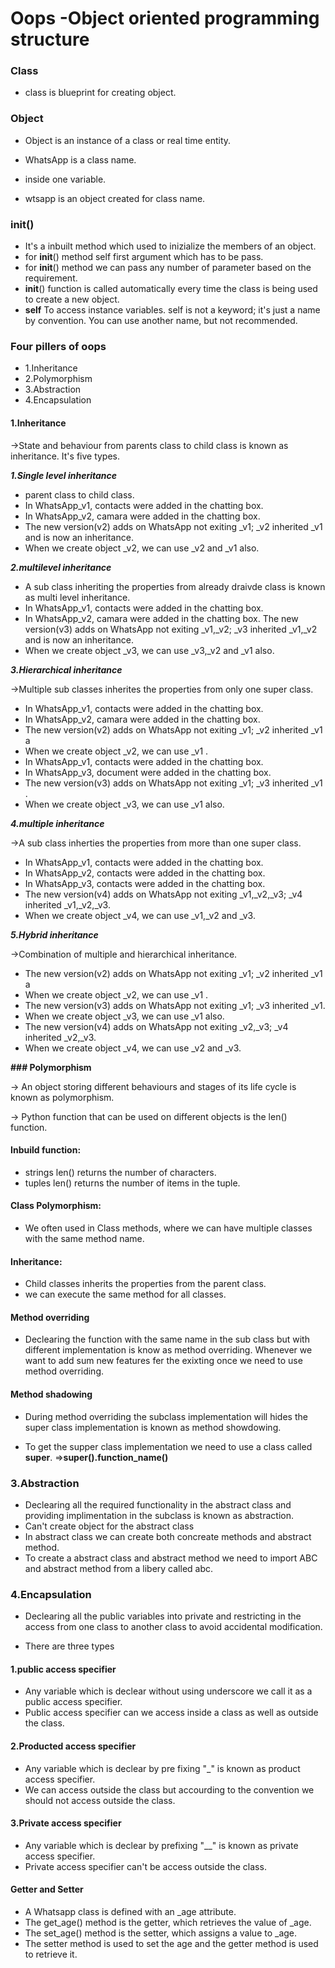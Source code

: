 # __Oops -Object oriented programming structure__
 
### __Class__
* class is blueprint for creating object.
### __Object__
* Object is an instance of a class or real time entity.

* WhatsApp is a class name.
* inside one variable.
* wtsapp is an object created for class name.

###  __init__()
* It's a inbuilt method which used to inizialize the members of an object.
* for __init__() method self first argument which has to be pass.
* for __init__() method we can pass any number of parameter based on the requirement.
*  __init__() function is called automatically every time the class is being used to create a new object.
* __self__ To access instance variables. self is not a keyword; it's just a name by convention. You can use another name, but not recommended.

### Four pillers of oops
* 1.Inheritance
* 2.Polymorphism
* 3.Abstraction 
* 4.Encapsulation

#### 1.Inheritance
 ->State and behaviour from parents class to child class is known as inheritance. It's five types.

 ***__**1.Single level inheritance**__***

* parent class to child class.
* In WhatsApp_v1, contacts were added in the chatting box.
* In WhatsApp_v2, camara were added in the chatting box.
* The new version(v2) adds on WhatsApp not exiting _v1; _v2 inherited _v1 and is now an inheritance.
* When we create object _v2, we can use _v2 and _v1 also.

 ***__**2.multilevel inheritance**__***

* A sub class inheriting the properties from already draivde class is known as multi  level inheritance.
* In WhatsApp_v1, contacts were added in the chatting box.
* In WhatsApp_v2, camara were added in the chatting box.
 The new version(v3) adds on WhatsApp not exiting _v1,_v2; _v3 inherited _v1,_v2 and is now an inheritance.
* When we create object _v3, we can use _v3,_v2 and _v1 also.

 ***__**3.Hierarchical inheritance**__***

->Multiple sub classes inherites the properties from only one super class.
* In WhatsApp_v1, contacts were added in the chatting box.
* In WhatsApp_v2, camara were added in the chatting box.
* The new version(v2) adds on WhatsApp not exiting _v1; _v2 inherited _v1 a
* When we create object _v2, we can use _v1 .
* In WhatsApp_v1, contacts were added in the chatting box.
* In WhatsApp_v3, document were added in the chatting box.
* The new version(v3) adds on WhatsApp not exiting _v1; _v3 inherited _v1 .
* When we create object _v3, we can use _v1 also.

***__**4.multiple inheritance**__***

->A sub class inherties the properties from more than one super class.
* In WhatsApp_v1, contacts were added in the chatting box.
* In WhatsApp_v2, contacts were added in the chatting box.
* In WhatsApp_v3, contacts were added in the chatting box.
* The new version(v4) adds on WhatsApp not exiting _v1,_v2,_v3; _v4 inherited _v1,_v2,_v3.
* When we create object _v4, we can use _v1,_v2 and _v3.

***__**5.Hybrid inheritance**__***

->Combination of multiple and hierarchical inheritance.
* The new version(v2) adds on WhatsApp not exiting _v1; _v2 inherited _v1 a
* When we create object _v2, we can use _v1 .
* The new version(v3) adds on WhatsApp not exiting _v1; _v3 inherited _v1.
* When we create object _v3, we can use _v1 also.
* The new version(v4) adds on WhatsApp not exiting _v2,_v3; _v4 inherited _v2,_v3.
* When we create object _v4, we can use _v2 and _v3.

**### Polymorphism**

-> An object storing different behaviours and stages of its life cycle is known as polymorphism.

-> Python function that can be used on different objects is the len() function.
#### Inbuild function:
* strings len() returns the number of characters.
* tuples len() returns the number of items in the tuple.
#### Class Polymorphism:
* We often used in Class methods, where we can have multiple classes with the same method name.
#### Inheritance:
* Child classes inherits the properties from the parent class.
* we can execute the same method for all classes.

#### Method overriding

* Declearing the function with the same name in the sub class but with different implementation is know as method overriding. Whenever we want to add sum new features fer the exixting once we need to use method overriding.

#### Method shadowing 

* During method overriding the subclass implementation will hides the super class implementation is known as method showdowing.

* To get the supper class implementation we need to use a class called __super__.
=>__super().function_name()__

### 3.Abstraction

* Declearing all the required functionality in the abstract class and providing implimentation in the subclass is known as abstraction.
* Can't create object for the abstract class
* In abstract class we can create both concreate methods and abstract method.
* To create a abstract class and abstract method we need to import ABC and abstract method from a libery called abc.

### 4.Encapsulation

* Declearing all the public variables into private and restricting in the access from one class to another class to avoid accidental modification.

* There are three types
#### 1.public access specifier
* Any variable which is declear without using underscore we call it as a public access specifier.
* Public access specifier can we access inside a class as well as outside the class.

#### 2.Producted access specifier

* Any variable which is declear by pre fixing "_" is known as product access specifier.
* We can access outside the class but accourding to the convention we should not access outside the class.

#### 3.Private access specifier

* Any variable which is declear by prefixing "__" is known as private access specifier.
* Private access specifier can't be access outside the class.

#### Getter and Setter
* A Whatsapp class is defined with an _age attribute.
* The get_age() method is the getter, which retrieves the value of _age.
* The set_age() method is the setter, which assigns a value to _age.
* The setter method is used to set the age and the getter method is used to retrieve it.
